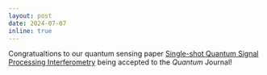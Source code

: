 ```yaml
---
layout: post
date: 2024-07-07
inline: true
---
```


Congratualtions to our quantum sensing paper [Single-shot Quantum Signal Processing Interferometry](https://arxiv.org/abs/2311.13703) being accepted to the _Quantum_ Journal!
